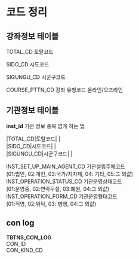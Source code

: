
# 코드 정리

## 강좌정보 테이블

TOTAL_CD 토탈코드  

SIDO_CD 시도코드  

SIGUNGU_CD 시군구코드  

COURSE_PTTN_CD 강좌 유형코드 온라인/오프라인  

## 기관정보 테이블

**inst_id**  기관 정보 중복 없게 하는 법  

|TOTAL_CD|토탈코드| |  
|SIDO_CD|시도코드| |  
|SIGUNGU_CD|시군구코드| |  

INST_SET_UP_MAIN_AGENT_CD 기관설립주체코드   
(01:법인, 02:개인,  03:국가/지자체, 04: 기타, 05:그 외값)  
INST_OPERATION_STATUS_CD 기관운영상태코드  
(01:운영중, 02:연락두절, 03:폐원, 04:그 외값)  
INST_OPERATION_FORM_CD 기관운영형태코드  
(01:직영, 02:위탁, 03: 병행, 04:그 외값)  

## con log

**TBTNS_CON_LOG**  
CON_ID  
CON_KIND_CD  


<!--stackedit_data:
eyJoaXN0b3J5IjpbMTk0MjYxMzg2MSw2NDgzNjAzNjcsOTAyMj
UxOTY2LC0xMTc3NTgzNDMzLDI3NTQyMDQ3LDEzNDQwMDg0OCwx
ODU4NzE0MDQ2XX0=
-->